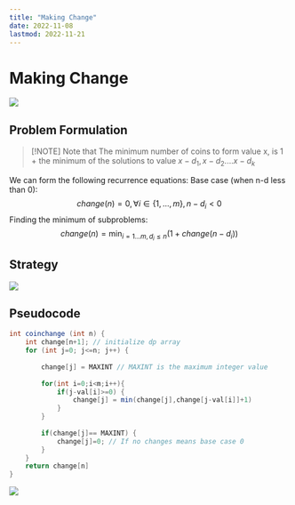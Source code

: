 ```yaml
---
title: "Making Change"
date: 2022-11-08
lastmod: 2022-11-21
---
```

# Making Change
![](https://i.imgur.com/9zfeU5i.png)

## Problem Formulation
> [!NOTE] Note that
> The minimum number of coins to form value x, is 1 + the minimum of the solutions to value $x-d_1, x-d_2....x-d_k$

We can form the following recurrence equations:
Base case (when n-d less than 0):
$$change(n)=0, \forall i\in\{1,...,m\},n-d_i < 0$$
Finding the minimum of subproblems:
$$change(n)=\min_{i=1...m,d_i\le n}(1+change(n-d_i))$$
## Strategy
![](https://i.imgur.com/6HMagN9.png)

## Pseudocode
```java
int coinchange (int n) {
	int change[n+1]; // initialize dp array
	for (int j=0; j<=n; j++) {
		
		change[j] = MAXINT // MAXINT is the maximum integer value
		
		for(int i=0;i<m;i++){
			if(j-val[i]>=0) {
				change[j] = min(change[j],change[j-val[i]]+1)
			}
		}
		
		if(change[j]== MAXINT) {
			change[j]=0; // If no changes means base case 0
		}
	}
	return change[n]
}
```

![](https://i.imgur.com/zzyfrLX.png)
